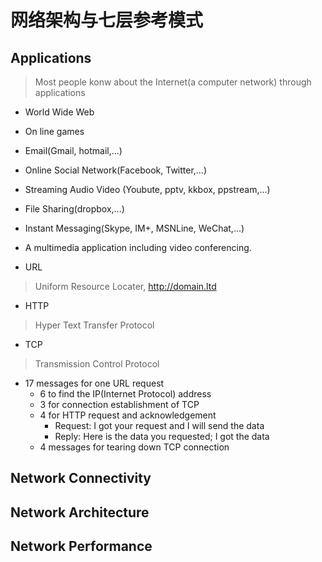 # 网络架构与七层参考模式

## Applications
>  Most people konw about the Internet(a computer network) through applications

- World Wide Web
- On line games
- Email(Gmail, hotmail,...)
- Online Social Network(Facebook, Twitter,...)
- Streaming Audio Video (Youbute, pptv, kkbox, ppstream,...)
- File Sharing(dropbox,...)
- Instant Messaging(Skype, IM+, MSNLine, WeChat,...)


- A multimedia application including video conferencing.


- URL
> Uniform Resource Locater, http://domain.ltd

- HTTP
> Hyper Text Transfer Protocol

- TCP
> Transmission Control Protocol

- 17 messages for one URL request
  + 6 to find the IP(Internet Protocol) address
  + 3 for connection establishment of TCP
  + 4 for HTTP request and acknowledgement
    * Request: I got your request and I will send the data
    * Reply: Here is the data you requested; I got the data
  + 4 messages for tearing down TCP connection




## Network Connectivity

## Network Architecture

## Network Performance
